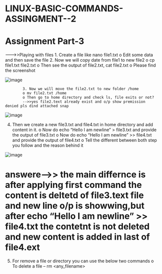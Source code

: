 # LINUX-BASIC-COMMANDS-ASSINGMENT--2

# Assignment Part-3
--->>Playing with files
        1. Create a file like nano file1.txt
            o Edit some data and then save the file
        2. Now we will copy date from file1 to new file2
            o cp file1.txt file2.txt
            o Then see the output of file2.txt, cat file2.txt
            o Please find the screenshot
            
 ![image](https://user-images.githubusercontent.com/132274417/236668562-25575814-db95-4e94-bd39-314deca2d382.png)


            3. Now we will move the file2.txt to new folder /home
            o mv file2.txt /home
            o Then go to home directory and check ls, file exits or not?
            -->>yes file2.text already exist and o/p show premission denied pls dind attached snap
            
 ![image](https://user-images.githubusercontent.com/132274417/236668904-eccaedc8-e3d9-4676-80ad-c7092a6d1d00.png)
           

4. Then we create a new file3.txt and file4.txt in home directory and add
content in it.
o Now do echo “Hello I am newline” > file3.txt and provide the
  output of file3.txt
          o Now do echo “Hello I am newline” >> file4.txt and provide the
          output of file4.txt
          o Tell the different between both step you follow and the reason
          behind it
          
          
  ![image](https://user-images.githubusercontent.com/132274417/236709043-6605d7c0-2b9a-423e-9d49-deda64665a0e.png)

# answere-->> the main differnce is after applying first command the content is deltetd of file3.text file and new line o/p is showwing,but after echo “Hello I am newline” >> file4.txt the contetnt is not deleted and new content is added in last of file4.ext

5. For remove a file or directory you can use the below two commands
          o To delete a file – rm <any_filename>
